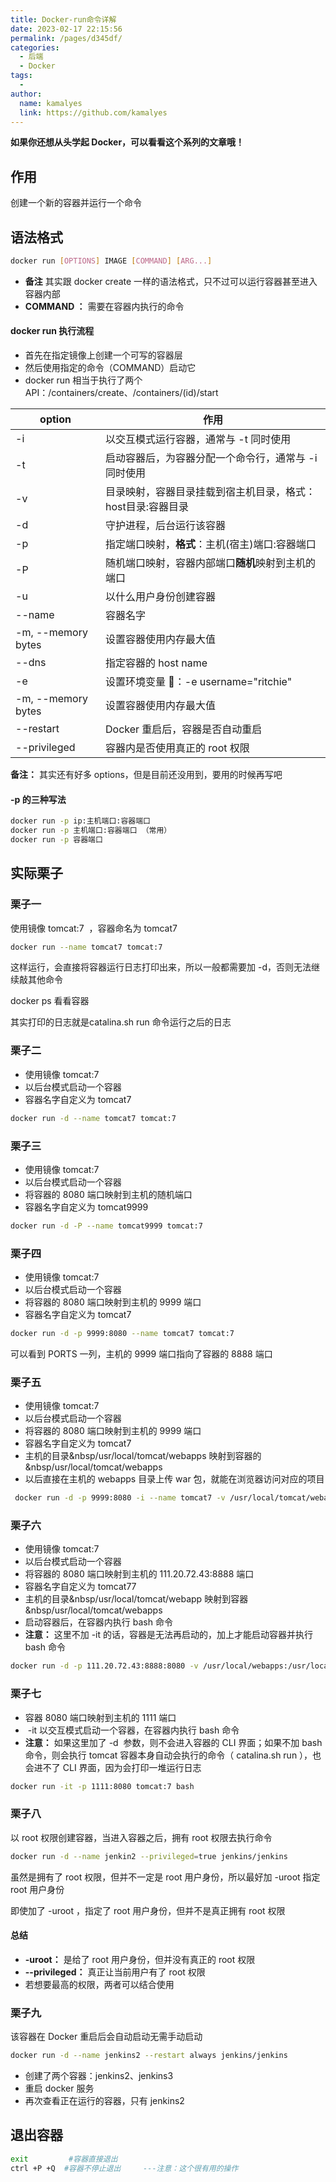 ```yaml
---
title: Docker-run命令详解
date: 2023-02-17 22:15:56
permalink: /pages/d345df/
categories:
  - 后端
  - Docker
tags:
  - 
author: 
  name: kamalyes
  link: https://github.com/kamalyes
---
```

**如果你还想从头学起 Docker，可以看看这个系列的文章哦！**

## 作用

创建一个新的容器并运行一个命令

## 语法格式

```bash
docker run [OPTIONS] IMAGE [COMMAND] [ARG...]
```

- **备注** 其实跟&nbsp;docker create&nbsp;一样的语法格式，只不过可以运行容器甚至进入容器内部
- **COMMAND ：** 需要在容器内执行的命令

#### docker run 执行流程

- 首先在指定镜像上创建一个可写的容器层
- 然后使用指定的命令（COMMAND）启动它
- docker run 相当于执行了两个 API：/containers/create、/containers/(id)/start

|option | 作用 |
|---- | ---- |
-i | 以交互模式运行容器，通常与 -t 同时使用
-t | 启动容器后，为容器分配一个命令行，通常与 -i 同时使用
-v | 目录映射，容器目录挂载到宿主机目录，格式：host目录:容器目录
-d | 守护进程，后台运行该容器
-p | 指定端口映射，**格式**：主机(宿主)端口:容器端口
-P | 随机端口映射，容器内部端口**随机**映射到主机的端口
-u | 以什么用户身份创建容器
--name | 容器名字
-m, --memory bytes | 设置容器使用内存最大值
--dns | 指定容器的 host name
-e | 设置环境变量 🌰：-e username="ritchie"
-m, --memory bytes | 设置容器使用内存最大值
--restart | Docker 重启后，容器是否自动重启
--privileged | 容器内是否使用真正的 root 权限

**备注：** 其实还有好多 options，但是目前还没用到，要用的时候再写吧

#### -p 的三种写法

```bash
docker run -p ip:主机端口:容器端口
docker run -p 主机端口:容器端口 （常用） 
docker run -p 容器端口
```

## 实际栗子

### 栗子一

使用镜像&nbsp;tomcat:7 &nbsp;，容器命名为 tomcat7

```bash
docker run --name tomcat7 tomcat:7
```

这样运行，会直接将容器运行日志打印出来，所以一般都需要加 -d，否则无法继续敲其他命令

docker ps 看看容器

其实打印的日志就是catalina.sh run 命令运行之后的日志

### 栗子二

- 使用镜像&nbsp;tomcat:7&nbsp;
- 以后台模式启动一个容器
- 容器名字自定义为 tomcat7

```bash
docker run -d --name tomcat7 tomcat:7
```

### 栗子三

- 使用镜像&nbsp;tomcat:7&nbsp;
- 以后台模式启动一个容器
- 将容器的 8080 端口映射到主机的随机端口
- 容器名字自定义为 tomcat9999

```bash
docker run -d -P --name tomcat9999 tomcat:7
```

### 栗子四

- 使用镜像&nbsp;tomcat:7&nbsp;
- 以后台模式启动一个容器
- 将容器的 8080 端口映射到主机的 9999 端口
- 容器名字自定义为 tomcat7

```bash
docker run -d -p 9999:8080 --name tomcat7 tomcat:7
```

可以看到 PORTS 一列，主机的 9999 端口指向了容器的 8888 端口

### 栗子五

- 使用镜像&nbsp;tomcat:7&nbsp;
- 以后台模式启动一个容器
- 将容器的 8080 端口映射到主机的 9999 端口
- 容器名字自定义为 tomcat7
- 主机的目录&nbsp/usr/local/tomcat/webapps&nbsp;映射到容器的&nbsp/usr/local/tomcat/webapps&nbsp;
- 以后直接在主机的 webapps 目录上传 war 包，就能在浏览器访问对应的项目

```bash
 docker run -d -p 9999:8080 -i --name tomcat7 -v /usr/local/tomcat/webapps:/usr/local/tomcat/webapps tomcat:7
```

### 栗子六

- 使用镜像&nbsp;tomcat:7 &nbsp;
- 以后台模式启动一个容器
- 将容器的 8080 端口映射到主机的 111.20.72.43:8888 端口
- 容器名字自定义为 tomcat77
- 主机的目录&nbsp/usr/local/tomcat/webapp&nbsp;映射到容器&nbsp/usr/local/tomcat/webapps&nbsp;&nbsp;
- 启动容器后，在容器内执行&nbsp;bash&nbsp;命令
- **注意：** 这里不加&nbsp;-it&nbsp;的话，容器是无法再启动的，加上才能启动容器并执行 bash 命令

```bash
docker run -d -p 111.20.72.43:8888:8080 -v /usr/local/webapps:/usr/local/webapps -it --name tomcat77 tomcat:7 bash
```

### 栗子七

- 容器 8080 端口映射到主机的 1111 端口
- &nbsp;-it&nbsp;以交互模式启动一个容器，在容器内执行 bash 命令
- **注意：** 如果这里加了&nbsp;-d&nbsp; 参数，则不会进入容器的 CLI 界面；如果不加 bash 命令，则会执行 tomcat 容器本身自动会执行的命令（&nbsp;catalina.sh run&nbsp;），也会进不了 CLI 界面，因为会打印一堆运行日志

```bash
docker run -it -p 1111:8080 tomcat:7 bash
```

### 栗子八

以 root 权限创建容器，当进入容器之后，拥有 root 权限去执行命令

```bash
docker run -d --name jenkin2 --privileged=true jenkins/jenkins
```

虽然是拥有了 root 权限，但并不一定是 root 用户身份，所以最好加&nbsp;-uroot&nbsp;指定 root 用户身份

即使加了&nbsp;-uroot&nbsp;，指定了 root 用户身份，但并不是真正拥有 root 权限

#### 总结

- **-uroot：** 是给了 root 用户身份，但并没有真正的 root 权限
- **--privileged：** 真正让当前用户有了 root 权限
- 若想要最高的权限，两者可以结合使用

### 栗子九

该容器在 Docker 重启后会自动启动无需手动启动

```bash
docker run -d --name jenkins2 --restart always jenkins/jenkins
```

- 创建了两个容器：jenkins2、jenkins3
- 重启 docker 服务
- 再次查看正在运行的容器，只有 jenkins2

## 退出容器

```bash
exit         #容器直接退出
ctrl +P +Q  #容器不停止退出     ---注意：这个很有用的操作
```

